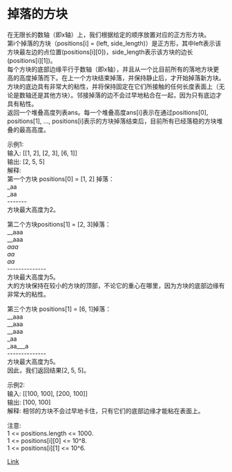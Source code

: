 <h1>掉落的方块</h1>

在无限长的数轴（即x轴）上，我们根据给定的顺序放置对应的正方形方块。</br>
第i个掉落的方块（positions[i] = (left, side_length)）是正方形，其中left表示该方块最左边的点位置(positions[i][0])，side_length表示该方块的边长(positions[i][1])。</br>
每个方块的底部边缘平行于数轴（即x轴），并且从一个比目前所有的落地方块更高的高度掉落而下。在上一个方块结束掉落，并保持静止后，才开始掉落新方块。</br>
方块的底边具有非常大的粘性，并将保持固定在它们所接触的任何长度表面上（无论是数轴还是其他方块）。邻接掉落的边不会过早地粘合在一起，因为只有底边才具有粘性。</br>
返回一个堆叠高度列表ans。每一个堆叠高度ans[i]表示在通过positions[0], positions[1], ..., positions[i]表示的方块掉落结束后，目前所有已经落稳的方块堆叠的最高高度。</br>

示例1:</br>
输入: [[1, 2], [2, 3], [6, 1]]</br>
输出: [2, 5, 5]</br>
解释:</br>
第一个方块 positions[0] = [1, 2] 掉落：</br>
_aa</br>
_aa</br>
-------</br>
方块最大高度为2。</br>

第二个方块positions[1] = [2, 3]掉落：</br>
__aaa</br>
__aaa</br>
__aaa</br>
_aa__</br>
_aa__</br>
--------------</br>
方块最大高度为5。</br>
大的方块保持在较小的方块的顶部，不论它的重心在哪里，因为方块的底部边缘有非常大的粘性。</br>

第三个方块 positions[1] = [6, 1]掉落：</br>
__aaa</br>
__aaa</br>
__aaa</br>
_aa</br>
_aa___a</br>
-------------- </br>
方块最大高度为5。</br>
因此，我们返回结果[2, 5, 5]。</br>

示例2:</br>
输入: [[100, 100], [200, 100]]</br>
输出: [100, 100]</br>
解释: 相邻的方块不会过早地卡住，只有它们的底部边缘才能粘在表面上。</br>

注意:</br>
1 <= positions.length <= 1000.</br>
1 <= positions[i][0] <= 10^8.</br>
1 <= positions[i][1] <= 10^6.</br>

[Link](https://leetcode.cn/problems/falling-squares/)